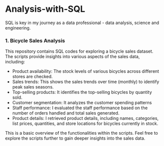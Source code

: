 ﻿# Analysis-with-SQL
SQL is key in my journey as a data professional - data analysis, science and engineering.

### 1. Bicycle Sales Analysis 
This repository contains SQL codes for exploring a bicycle sales dataset. The scripts provide insights into various aspects of the sales data, including:

* Product availability: The stock levels of various bicycles across different stores are checked. 
* Sales trends: This shows the sales trends over time (monthly) to identify peak sales seasons.
* Top-selling products: It identifies the top-selling bicycles by quantity sold. 
* Customer segmentation: It analyzes the customer spending patterns  
* Staff performance: I evaluated the staff performance based on the number of orders handled and total sales generated. 
* Product details: I retrieved product details, including names, categories, list prices, quantities, and store locations for bicycles currently in stock. 

This is a basic overview of the functionalities within the scripts. Feel free to explore the scripts further to gain deeper insights into the sales data.


